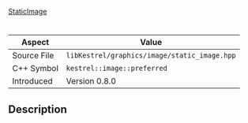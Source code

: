 [StaticImage](index.md)
# 
| Aspect | Value |
| --- | --- |
| Source File | `libKestrel/graphics/image/static_image.hpp` |
| C++ Symbol | `kestrel::image::preferred` |
| Introduced | Version 0.8.0 |
## Description
